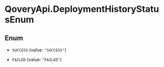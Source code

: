 # QoveryApi.DeploymentHistoryStatusEnum

## Enum


* `SUCCESS` (value: `"SUCCESS"`)

* `FAILED` (value: `"FAILED"`)


